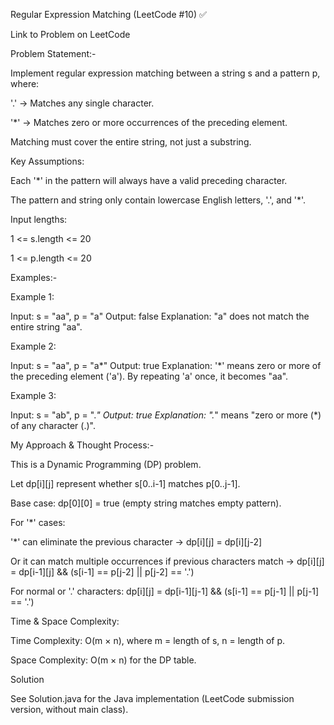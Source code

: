 Regular Expression Matching (LeetCode #10) ✅

Link to Problem on LeetCode

Problem Statement:-

Implement regular expression matching between a string s and a pattern p, where:

'.' → Matches any single character.

'*' → Matches zero or more occurrences of the preceding element.

Matching must cover the entire string, not just a substring.

Key Assumptions:

Each '*' in the pattern will always have a valid preceding character.

The pattern and string only contain lowercase English letters, '.', and '*'.

Input lengths:

1 <= s.length <= 20

1 <= p.length <= 20

Examples:-

Example 1:

Input: s = "aa", p = "a"
Output: false
Explanation: "a" does not match the entire string "aa".


Example 2:

Input: s = "aa", p = "a*"
Output: true
Explanation: '*' means zero or more of the preceding element ('a'). 
By repeating 'a' once, it becomes "aa".


Example 3:

Input: s = "ab", p = ".*"
Output: true
Explanation: ".*" means "zero or more (*) of any character (.)".

My Approach & Thought Process:-

This is a Dynamic Programming (DP) problem.

Let dp[i][j] represent whether s[0..i-1] matches p[0..j-1].

Base case: dp[0][0] = true (empty string matches empty pattern).

For '*' cases:

'*' can eliminate the previous character → dp[i][j] = dp[i][j-2]

Or it can match multiple occurrences if previous characters match →
dp[i][j] = dp[i-1][j] && (s[i-1] == p[j-2] || p[j-2] == '.')

For normal or '.' characters:
dp[i][j] = dp[i-1][j-1] && (s[i-1] == p[j-1] || p[j-1] == '.')

Time & Space Complexity:

Time Complexity: O(m × n), where m = length of s, n = length of p.

Space Complexity: O(m × n) for the DP table.

Solution

See Solution.java
 for the Java implementation (LeetCode submission version, without main class).
